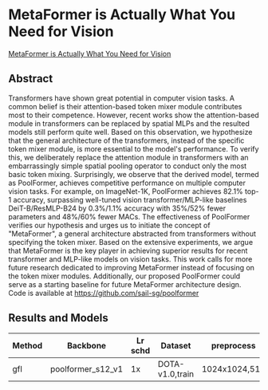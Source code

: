 # MetaFormer is Actually What You Need for Vision

[MetaFormer is Actually What You Need for Vision](http://arxiv.org/abs/2111.11418)

## Abstract

Transformers have shown great potential in computer vision tasks. A common belief is their attention-based token mixer module contributes most to their competence. However, recent works show the attention-based module in transformers can be replaced by spatial MLPs and the resulted models still perform quite well. Based on this observation, we hypothesize that the general architecture of the transformers, instead of the specific token mixer module, is more essential to the model's performance. To verify this, we deliberately replace the attention module in transformers with an embarrassingly simple spatial pooling operator to conduct only the most basic token mixing. Surprisingly, we observe that the derived model, termed as PoolFormer, achieves competitive performance on multiple computer vision tasks. For example, on ImageNet-1K, PoolFormer achieves 82.1% top-1 accuracy, surpassing well-tuned vision transformer/MLP-like baselines DeiT-B/ResMLP-B24 by 0.3%/1.1% accuracy with 35%/52% fewer parameters and 48%/60% fewer MACs. The effectiveness of PoolFormer verifies our hypothesis and urges us to initiate the concept of "MetaFormer", a general architecture abstracted from transformers without specifying the token mixer. Based on the extensive experiments, we argue that MetaFormer is the key player in achieving superior results for recent transformer and MLP-like models on vision tasks. This work calls for more future research dedicated to improving MetaFormer instead of focusing on the token mixer modules. Additionally, our proposed PoolFormer could serve as a starting baseline for future MetaFormer architecture design. Code is available at https://github.com/sail-sg/poolformer

## Results and Models

| Method | Backbone          | Lr schd | Dataset         | preprocess    | $AP_{0.5}$ | $AP_{0.75}$ | $mAP$ |
| ------ | ----------------- | ------- | --------------- | ------------- | ---------- | ----------- | ----- |
| gfl    | poolformer_s12_v1 | 1x      | DOTA-v1.0,train | 1024x1024,512 | 72.03      | 43.51       | 42.14 |